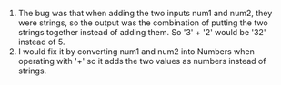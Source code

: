 1. The bug was that when adding the two inputs num1 and num2, they were strings, so the output was the combination of putting the two strings together instead of adding them. So '3' + '2' would be '32' instead of 5.
2. I would fix it by converting num1 and num2 into Numbers when operating with '+' so it adds the two values as numbers instead of strings.